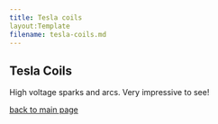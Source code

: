 ```yaml
---
title: Tesla coils
layout:Template
filename: tesla-coils.md
--- 
```




## Tesla Coils

High voltage sparks and arcs.  Very impressive to see!

[back to main page](https://blbadger.github.io/)

